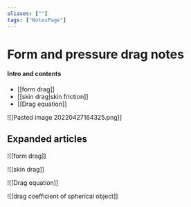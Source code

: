 ```yaml
---
aliases: [""]
tags: ["NotesPage"]
---
```


# Form and pressure drag notes

#### Intro and contents
- [[form drag]]
- [[skin drag|skin friction]]
- [[Drag equation]]

![[Pasted image 20220427164325.png]]

## Expanded articles
![[form drag]]

![[skin drag]]

![[Drag equation]]

![[drag coefficient of spherical object]]
